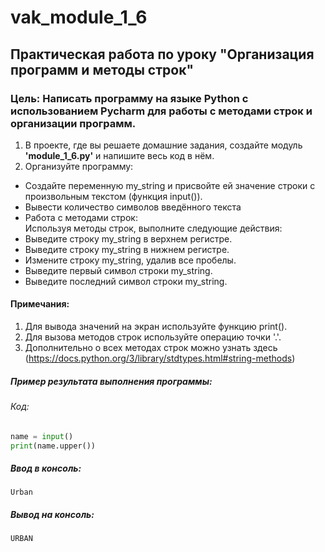 # vak_module_1_6
## Практическая работа по уроку "Организация программ и методы строк"
### Цель: Написать программу на языке Python с использованием Pycharm для работы с методами строк и организации программ.
1. В проекте, где вы решаете домашние задания, создайте модуль **'module_1_6.py'** и напишите весь код в нём.
2. Организуйте программу:
  * Создайте переменную my_string и присвойте ей значение строки с произвольным текстом (функция input()).  
  * Вывести количество символов введённого текста
  * Работа с методами строк:  
Используя методы строк, выполните следующие действия:
  * Выведите строку my_string в верхнем регистре.
  * Выведите строку my_string в нижнем регистре.
  * Измените строку my_string, удалив все пробелы.
  * Выведите первый символ строки my_string.
  * Выведите последний символ строки my_string.
#### Примечания:
1. Для вывода значений на экран используйте функцию print().
2. Для вызова методов строк используйте операцию точки '.'.
3. Дополнительно о всех методах строк можно узнать здесь (https://docs.python.org/3/library/stdtypes.html#string-methods)   
##### Пример результата выполнения программы:
###### Код:
```python
name = input()
print(name.upper())
```
##### Ввод в консоль:
```
Urban
```
##### Вывод на консоль:
```
URBAN
```
